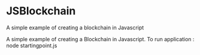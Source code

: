 # JSBlockchain
A simple example of creating a blockchain in Javascript

A simple example of creating a Blockchain in Javascript.
To run application : node startingpoint.js
